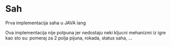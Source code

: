 # Sah
 Prva implementacija saha u JAVA lang

Ova implementacija nije potpuna jer nedostaju neki kljucni mehanizmi
iz igre kao sto su: pomeraj za 2 polja pijuna, rokada, status saha, ...
